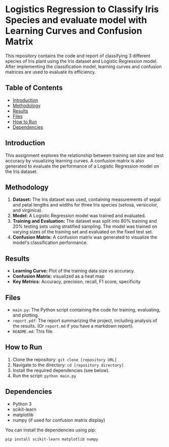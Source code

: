 # Logistics Regression to Classify Iris Species and evaluate model with Learning Curves and Confusion Matrix

This repository contains the code and report of classifying 3 different species of Iris plant using the Iris dataset and Logistic Regression model.
After implementing the classification model, learning curves and confusion matrices are used to evaluate its efficiency.

## Table of Contents

- [Introduction](#introduction)
- [Methodology](#methodology)
- [Results](#results)
- [Files](#files)
- [How to Run](#how-to-run)
- [Dependencies](#dependencies)

## Introduction

This assignment explores the relationship between training set size and test accuracy by visualizing learning curves.  A confusion matrix is also generated to evaluate the performance of a Logistic Regression model on the Iris dataset.

## Methodology

1. **Dataset:** The Iris dataset was used, containing measurements of sepal and petal lengths and widths for three Iris species (setosa, versicolor, and virginica).
2. **Model:** A Logistic Regression model was trained and evaluated.
3. **Training and Evaluation:** The dataset was split into 80% training and 20% testing sets using stratified sampling. The model was trained on varying sizes of the training set and evaluated on the fixed test set.
4. **Confusion Matrix:** A confusion matrix was generated to visualize the model's classification performance.

## Results

* **Learning Curve:** Plot of the training data size vs accuracy.
* **Confusion Matrix:** visualized as a heat map 
* **Key Metrics:** Accuracy, precision, recall, F1 score, specificity

## Files

* `main.py`: The Python script containing the code for training, evaluating, and plotting.
* `report.pdf`: The report summarizing the project, including analysis of the results.  (Or `report.md` if you have a markdown report).
* `README.md`: This file.

## How to Run

1. Clone the repository: `git clone [repository URL]`
2. Navigate to the directory: `cd [repository directory]`
3. Install the required dependencies (see below).
4. Run the script: `python main.py`

## Dependencies

* Python 3
* scikit-learn
* matplotlib
* numpy (if used for confusion matrix display)

You can install the dependencies using pip:

```bash
pip install scikit-learn matplotlib numpy
